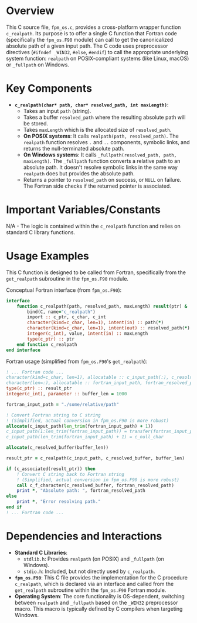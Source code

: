 # Overview
This C source file, `fpm_os.c`, provides a cross-platform wrapper function `c_realpath`. Its purpose is to offer a single C function that Fortran code (specifically the `fpm_os.F90` module) can call to get the canonicalized absolute path of a given input path. The C code uses preprocessor directives (`#ifndef _WIN32`, `#else`, `#endif`) to call the appropriate underlying system function: `realpath` on POSIX-compliant systems (like Linux, macOS) or `_fullpath` on Windows.

# Key Components
- **`c_realpath(char* path, char* resolved_path, int maxLength)`**:
  - Takes an input `path` (string).
  - Takes a buffer `resolved_path` where the resulting absolute path will be stored.
  - Takes `maxLength` which is the allocated size of `resolved_path`.
  - **On POSIX systems**: It calls `realpath(path, resolved_path)`. The `realpath` function resolves `.` and `..` components, symbolic links, and returns the null-terminated absolute path.
  - **On Windows systems**: It calls `_fullpath(resolved_path, path, maxLength)`. The `_fullpath` function converts a relative path to an absolute path. It doesn't resolve symbolic links in the same way `realpath` does but provides the absolute path.
  - Returns a pointer to `resolved_path` on success, or `NULL` on failure. The Fortran side checks if the returned pointer is associated.

# Important Variables/Constants
N/A - The logic is contained within the `c_realpath` function and relies on standard C library functions.

# Usage Examples
This C function is designed to be called from Fortran, specifically from the `get_realpath` subroutine in the `fpm_os.F90` module.

Conceptual Fortran interface (from `fpm_os.F90`):
```fortran
interface
    function c_realpath(path, resolved_path, maxLength) result(ptr) &
        bind(C, name="c_realpath")
        import :: c_ptr, c_char, c_int
        character(kind=c_char, len=1), intent(in) :: path(*)
        character(kind=c_char, len=1), intent(out) :: resolved_path(*)
        integer(c_int), value, intent(in) :: maxLength
        type(c_ptr) :: ptr
    end function c_realpath
end interface
```

Fortran usage (simplified from `fpm_os.F90`'s `get_realpath`):
```fortran
! ... Fortran code ...
character(kind=c_char, len=1), allocatable :: c_input_path(:), c_resolved_buffer(:)
character(len=:), allocatable :: fortran_input_path, fortran_resolved_path
type(c_ptr) :: result_ptr
integer(c_int), parameter :: buffer_len = 1000

fortran_input_path = "./some/relative/path"

! Convert Fortran string to C string
! (Simplified, actual conversion in fpm_os.F90 is more robust)
allocate(c_input_path(len_trim(fortran_input_path) + 1))
c_input_path(1:len_trim(fortran_input_path)) = transfer(fortran_input_path, c_input_path(1:len_trim(fortran_input_path)))
c_input_path(len_trim(fortran_input_path) + 1) = c_null_char

allocate(c_resolved_buffer(buffer_len))

result_ptr = c_realpath(c_input_path, c_resolved_buffer, buffer_len)

if (c_associated(result_ptr)) then
    ! Convert C string back to Fortran string
    ! (Simplified, actual conversion in fpm_os.F90 is more robust)
    call c_f_character(c_resolved_buffer, fortran_resolved_path)
    print *, "Absolute path: ", fortran_resolved_path
else
    print *, "Error resolving path."
end if
! ... Fortran code ...
```

# Dependencies and Interactions
- **Standard C Libraries**:
  - `stdlib.h`: Provides `realpath` (on POSIX) and `_fullpath` (on Windows).
  - `stdio.h`: Included, but not directly used by `c_realpath`.
- **`fpm_os.F90`**: This C file provides the implementation for the C procedure `c_realpath`, which is declared via an interface and called from the `get_realpath` subroutine within the `fpm_os.F90` Fortran module.
- **Operating System**: The core functionality is OS-dependent, switching between `realpath` and `_fullpath` based on the `_WIN32` preprocessor macro. This macro is typically defined by C compilers when targeting Windows.
